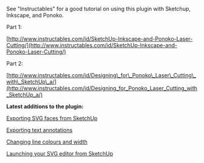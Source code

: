 See "Instructables" for a good tutorial on using this plugin with Sketchup, Inkscape, and Ponoko.

Part 1:

[http://www.instructables.com/id/SketchUp-Inkscape-and-Ponoko-Laser-Cutting/](http://www.instructables.com/id/SketchUp-Inkscape-and-Ponoko-Laser-Cutting/)

Part 2:

[http://www.instructables.com/id/Designing\_for\_Ponoko\_Laser\_Cutting\_with\_SketchUp\_a/](http://www.instructables.com/id/Designing_for_Ponoko_Laser_Cutting_with_SketchUp_a/)

**Latest additions to the plugin:**

[Exporting SVG faces from SketchUp](http://flightsofideas.com/?p=572)

[Exporting text annotations](http://flightsofideas.com/?p=610)

[Changing line colours and width](http://flightsofideas.com/?p=614)

[Launching your SVG editor from SketchUp ](http://flightsofideas.com/?p=620)